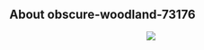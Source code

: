 ## About obscure-woodland-73176

<p align="center"><img src="https://laravel.com/assets/img/components/logo-laravel.svg"></p>
